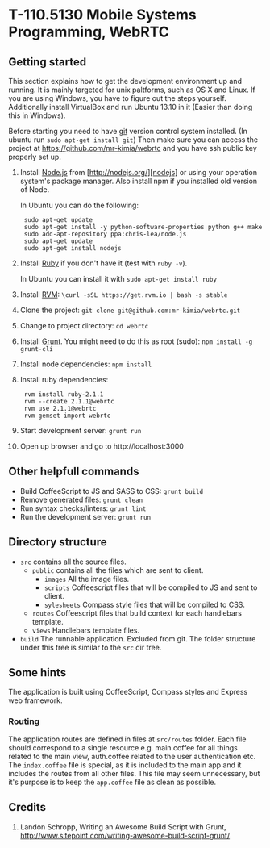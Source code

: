 # T-110.5130 Mobile Systems Programming, WebRTC #

## Getting started ##

This section explains how to get the development environment up and running. It
is mainly targeted for unix paltforms, such as OS X and Linux. If you are using
Windows, you have to figure out the steps yourself. Additionally install
VirtualBox and run Ubuntu 13.10 in it (Easier than doing this in Windows).

Before starting you need to have [git][git] version control system installed. (In ubuntu run `sudo apt-get install git`)
Then make sure you can access the project at
https://github.com/mr-kimia/webrtc and you have ssh public key properly
set up.

1. Install [Node.js][nodejs] from [http://nodejs.org/][nodejs] or using your
    operation system's package manager. Also install npm if you installed old version of Node.

    In Ubuntu you can do the following:

        sudo apt-get update
        sudo apt-get install -y python-software-properties python g++ make
        sudo add-apt-repository ppa:chris-lea/node.js
        sudo apt-get update
        sudo apt-get install nodejs

2. Install [Ruby][ruby] if you don't have it (test with `ruby -v`).

    In Ubuntu you can install it with `sudo apt-get install ruby`

3. Install [RVM][rvm]: `\curl -sSL https://get.rvm.io | bash -s stable`
4. Clone the project: `git clone git@github.com:mr-kimia/webrtc.git`
5. Change to project directory: `cd webrtc`
6. Install [Grunt][grunt]. You might need to do this as root (sudo):
    `npm install -g grunt-cli`
7. Install node dependencies: `npm install`
8. Install ruby dependencies:

        rvm install ruby-2.1.1
        rvm --create 2.1.1@webrtc
        rvm use 2.1.1@webrtc
        rvm gemset import webrtc

9. Start development server: `grunt run`
10. Open up browser and go to http://localhost:3000

## Other helpfull commands ##

* Build CoffeeScript to JS and SASS to CSS: `grunt build`
* Remove generated files: `grunt clean`
* Run syntax checks/linters: `grunt lint`
* Run the development server: `grunt run`

## Directory structure ##

* `src` contains all the source files.
    - `public` contains all the files which are sent to client.
        + `images` All the image files.
        + `scripts` Coffeescript files that will be compiled to JS and sent to client.
        + `sylesheets` Compass style files that will be compiled to CSS.
    - `routes` Coffeescript files that build context for each handlebars template.
    - `views` Handlebars template files.
* `build` The runnable application. Excluded from git. The folder structure under this tree is similar to the `src` dir tree.

## Some hints ##

The application is built using CoffeeScript, Compass styles and Express web framework.

### Routing ###

The application routes are defined in files at `src/routes` folder. Each file should correspond to a single resource e.g. main.coffee for all things related to the main view, auth.coffee related to the user authentication etc. The `index.coffee` file is special, as it is included to the main app and it includes the routes from all other files. This file may seem unnecessary, but it's purpose is to keep the `app.coffee` file as clean as possible.


## Credits ##

1. Landon Schropp, Writing an Awesome Build Script with Grunt,
    http://www.sitepoint.com/writing-awesome-build-script-grunt/


[git]: http://git-scm.com/
[nodejs]: http://nodejs.org/
[ruby]: https://www.ruby-lang.org/en/
[grunt]: http://gruntjs.com/getting-started
[rvm]: https://rvm.io/rvm
